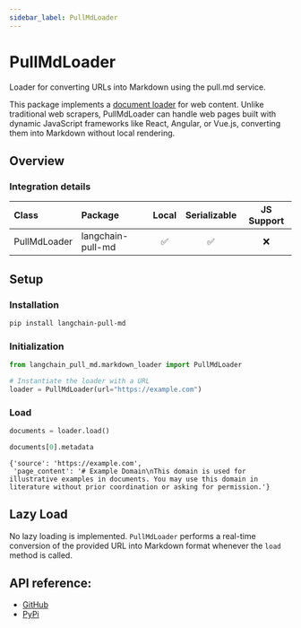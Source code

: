 ```yaml
---
sidebar_label: PullMdLoader
---
```


# PullMdLoader

Loader for converting URLs into Markdown using the pull.md service.

This package implements a [document loader](/oss/concepts/document_loaders/) for web content. Unlike traditional web scrapers, PullMdLoader can handle web pages built with dynamic JavaScript frameworks like React, Angular, or Vue.js, converting them into Markdown without local rendering.

## Overview
### Integration details

| Class | Package | Local | Serializable | JS Support |
| :--- | :--- | :---: | :---: | :---: |
| PullMdLoader | langchain-pull-md | ✅ | ✅ | ❌ |


## Setup

### Installation

```bash
pip install langchain-pull-md
```

### Initialization


```python
from langchain_pull_md.markdown_loader import PullMdLoader

# Instantiate the loader with a URL
loader = PullMdLoader(url="https://example.com")
```

### Load


```python
documents = loader.load()
```


```python
documents[0].metadata
```



```output
{'source': 'https://example.com',
 'page_content': '# Example Domain\nThis domain is used for illustrative examples in documents. You may use this domain in literature without prior coordination or asking for permission.'}
```


## Lazy Load

No lazy loading is implemented. `PullMdLoader` performs a real-time conversion of the provided URL into Markdown format whenever the `load` method is called.

## API reference:

- [GitHub](https://github.com/chigwell/langchain-pull-md)
- [PyPi](https://pypi.org/project/langchain-pull-md/)
